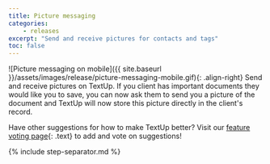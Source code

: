 ```yaml
---
title: Picture messaging
categories:
    - releases
excerpt: "Send and receive pictures for contacts and tags"
toc: false
---
```


![Picture messaging on mobile]({{ site.baseurl }}/assets/images/release/picture-messaging-mobile.gif){: .align-right} Send and receive pictures on TextUp. If you client has important documents they would like you to save, you can now ask them to send you a picture of the document and TextUp will now store this picture directly in the client's record.

Have other suggestions for how to make TextUp better? Visit our [feature voting page](https://textup.featureupvote.com){: .text} to add and vote on suggestions!

{% include step-separator.md %}
